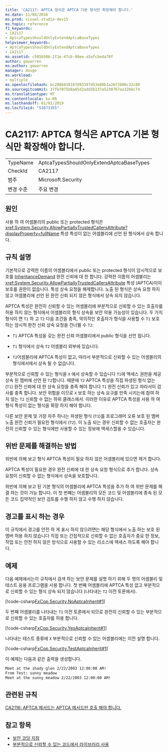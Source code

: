 ```yaml
---
title: 'CA2117: APTCA 형식은 APTCA 기본 형식만 확장해야 합니다.'
ms.date: 11/04/2016
ms.prod: visual-studio-dev15
ms.topic: reference
f1_keywords:
- CA2117
- AptcaTypesShouldOnlyExtendAptcaBaseTypes
helpviewer_keywords:
- AptcaTypesShouldOnlyExtendAptcaBaseTypes
- CA2117
ms.assetid: c505b586-2f1e-47cb-98ee-a5afcbeda70f
author: gewarren
ms.author: gewarren
manager: douge
ms.workload:
- multiple
ms.openlocfilehash: bc2086038187093397d53e80b1a26f2006c32c80
ms.sourcegitcommit: 37fb7075b0a65d2add3b137a5230767aa3266c74
ms.translationtype: MT
ms.contentlocale: ko-KR
ms.lasthandoff: 01/02/2019
ms.locfileid: "53873355"
---
```

# <a name="ca2117-aptca-types-should-only-extend-aptca-base-types"></a>CA2117: APTCA 형식은 APTCA 기본 형식만 확장해야 합니다.

|||
|-|-|
|TypeName|AptcaTypesShouldOnlyExtendAptcaBaseTypes|
|CheckId|CA2117|
|범주|Microsoft.Security|
|변경 수준|주요 변경|

## <a name="cause"></a>원인

사용 하 여 어셈블리의 public 또는 protected 형식은 <xref:System.Security.AllowPartiallyTrustedCallersAttribute?displayProperty=fullName> 특성 특성이 없는 어셈블리에 선언 된 형식에서 상속 합니다.

## <a name="rule-description"></a>규칙 설명

기본적으로 강력한 이름의 어셈블리에서 public 또는 protected 형식이 암시적으로 보호를 [InheritanceDemand](xref:System.Security.Permissions.SecurityAction#System_Security_Permissions_SecurityAction_InheritanceDemand) 완전 신뢰에 대 한 합니다. 강력한 이름의 어셈블리는 <xref:System.Security.AllowPartiallyTrustedCallersAttribute> 특성 (APTCA)이이 보호를 권한이 없습니다. 특성 상속 요청을 해제합니다. 노출 된 형식은 상속 요청 하지 않고 어셈블리에 선언 된 완전 신뢰 되지 않은 형식에서 상속 되지 않습니다.

APTCA 특성은 완전히 신뢰할 수 있는 어셈블리에 부분적으로 신뢰할 수 있는 호출자를 허용 하지 않는 형식에서 어셈블리의 형식 상속을 보안 악용 가능성이 있습니다. 두 가지 형식이 면 `T1` 하 고 `T2` 다음 조건을 충족, 악의적인 호출자가 형식을 사용할 수 `T1` 보호 하는 암시적 완전 신뢰 상속 요청을 건너뛸 수 `T2`:

- `T1` APTCA 특성을 갖는 완전 신뢰 어셈블리에서 public 형식을 선언 됩니다.

- `T1` 형식에서 상속 `T2` 어셈블리 외부에 있습니다.

- `T2`어셈블리에 APTCA 특성이 없고, 따라서 부분적으로 신뢰할 수 있는 어셈블리의 형식에서에서 상속 될 수 없습니다.

부분적으로 신뢰할 수 있는 형식을 `X` 에서 상속할 수 있습니다 `T1`에 액세스 권한을 제공 상속 된 멤버에 선언 된 `T2`합니다. 때문에 `T2` APTCA 특성을 직접 파생된 형식 없는 (`T1`) 완전 신뢰에 대 한 상속 요청을 충족 해야 합니다 `T1` 완전 신뢰가 있고 따라서이 검사를 충족 합니다. 보안 위험을 이므로 `X` 보호 하는 상속 요구를 만족 시키는에 참여 하지 않는 `T2` 신뢰할 수 없는 하위 클래스에서. 이러한 이유로 APTCA 특성을 사용 하 여 형식 특성이 없는 형식을 확장 하지 해야 합니다.

다른 보안 문제 및 가장 자주 하나는 파생된 형식 (`T1`)를 프로그래머 오류 보호 된 멤버 노출 완전 신뢰가 필요한 형식에서 (`T2`). 이 노출 되는 경우 신뢰할 수 없는 호출자는 완전히 신뢰할 수 있는 형식에만 사용할 수 있는 정보에 액세스할을 수 있습니다.

## <a name="how-to-fix-violations"></a>위반 문제를 해결하는 방법

위반에 의해 보고 형식 APTCA 특성이 필요 하지 않은 어셈블리에 있으면 제거 합니다.

APTCA 특성이 필요한 경우 완전 신뢰에 대 한 상속 요청 형식으로 추가 합니다. 상속 요청이 신뢰할 수 없는 형식에서 상속을 보호합니다.

위반에 의해 보고 된 기본 형식의 어셈블리에 APTCA 특성을 추가 하 여 위반 문제를 해결 하는 것이 가능 합니다. 이 첫 번째는 어셈블리의 모든 코드 및 어셈블리에 종속 된 모든 코드 집약적인 보안 검토를 수행 하지 않고 수행 하지 않습니다.

## <a name="when-to-suppress-warnings"></a>경고를 표시 하는 경우

이 규칙에서 경고를 안전 하 게 표시 하지 않으려면는 해당 형식에서 노출 하는 보호 된 멤버 허용 하지 않습니다 직접 또는 간접적으로 신뢰할 수 없는 호출자가 중요 한 정보, 작업 또는 안전 하지 않은 방식으로 사용할 수 있는 리소스에 액세스 하도록 해야 합니다.

## <a name="example"></a>예제

다음 예제에서는이 규칙에서 검색 하는 보안 문제를 설명 하기 위해 두 명의 어셈블리 및 테스트 응용 프로그램을 사용 합니다. 첫 번째 어셈블리에 APTCA 특성 없고 부분적으로 신뢰할 수 있는 형식 상속 되지 않습니다 (나타내는 `T2` 이전 토론에서).

[!code-csharp[FxCop.Security.NoAptcaInherit#1](../code-quality/codesnippet/CSharp/ca2117-aptca-types-should-only-extend-aptca-base-types_1.cs)]

두 번째 어셈블리를 나타내는 `T1` 이전 토론에서 되므로 완전히 신뢰할 수 있는 부분적으로 신뢰할 수 있는 호출자를 허용 합니다.

[!code-csharp[FxCop.Security.YesAptcaInherit#1](../code-quality/codesnippet/CSharp/ca2117-aptca-types-should-only-extend-aptca-base-types_2.cs)]

나타내는 테스트 종류에 `X` 부분적으로 신뢰할 수 있는 어셈블리에는 이전 설명 합니다.

[!code-csharp[FxCop.Security.TestAptcaInherit#1](../code-quality/codesnippet/CSharp/ca2117-aptca-types-should-only-extend-aptca-base-types_3.cs)]

이 예제는 다음과 같은 출력을 생성합니다.

```txt
Meet at the shady glen 2/22/2003 12:00:00 AM!
From Test: sunny meadow
Meet at the sunny meadow 2/22/2003 12:00:00 AM!
```

## <a name="related-rules"></a>관련된 규칙

[CA2116: APTCA 메서드는 APTCA 메서드만 호출 해야 합니다.](../code-quality/ca2116-aptca-methods-should-only-call-aptca-methods.md)

## <a name="see-also"></a>참고 항목

- [보안 코딩 지침](/dotnet/standard/security/secure-coding-guidelines)
- [부분적으로 신뢰할 수 있는 코드에서 라이브러리 사용](/dotnet/framework/misc/using-libraries-from-partially-trusted-code)
